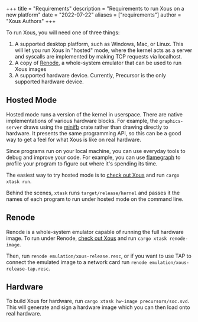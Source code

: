 +++
title = "Requirements"
description = "Requirements to run Xous on a new platform"
date = "2022-07-22"
aliases = ["requirements"]
author = "Xous Authors"
+++

To run Xous, you will need one of three things:

1. A supported desktop platform, such as Windows, Mac, or Linux. This will let you run Xous in "hosted" mode, where the kernel acts as a server and syscalls are implemented by making TCP requests via localhost.
2. A copy of [Renode](https://renode.io), a whole-system emulator that can be used to run Xous images
3. A supported hardware device. Currently, Precursor is the only supported hardware device.

## Hosted Mode

Hosted mode runs a version of the kernel in userspace. There are native implementations of various hardware blocks. For example, the `graphics-server` draws using the [minifb](https://crates.io/crates/minifb) crate rather than drawing directly to hardware. It presents the same programming API, so this can be a good way to get a feel for what Xous is like on real hardware.

Since programs run on your local machine, you can use everyday tools to debug and improve your code. For example, you can use [flamegraph](https://crates.io/crates/flamegraph) to profile your program to figure out where it's spending its time.

The easiest way to try hosted mode is to [check out Xous](https://github.com/betrusted-io/xous-core) and run `cargo xtask run`.

Behind the scenes, `xtask` runs `target/release/kernel` and passes it the names of each program to run under hosted mode on the command line.

## Renode

Renode is a whole-system emulator capable of running the full hardware image. To run under Renode, [check out Xous](https://github.com/betrusted-io/xous-core) and run `cargo xtask renode-image`.

Then, run `renode emulation/xous-release.resc`, or if you want to use TAP to connect the emulated image to a network card run `renode emulation/xous-release-tap.resc`.

## Hardware

To build Xous for hardware, run `cargo xtask hw-image precursors/soc.svd`. This will generate and sign a hardware image which you can then load onto real hardware.
